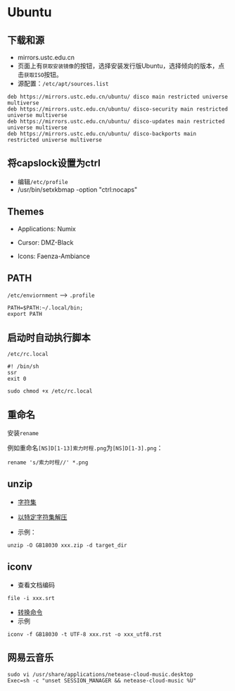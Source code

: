 # Ubuntu

## 下载和源
- mirrors.ustc.edu.cn
- 页面上有`获取安装镜像`的按钮，选择安装发行版Ubuntu，选择倾向的版本，点击`获取ISO`按钮。
- 源配置：`/etc/apt/sources.list`
``` 
deb https://mirrors.ustc.edu.cn/ubuntu/ disco main restricted universe multiverse
deb https://mirrors.ustc.edu.cn/ubuntu/ disco-security main restricted universe multiverse
deb https://mirrors.ustc.edu.cn/ubuntu/ disco-updates main restricted universe multiverse
deb https://mirrors.ustc.edu.cn/ubuntu/ disco-backports main restricted universe multiverse
```

## 将capslock设置为ctrl
- 编辑`/etc/profile`
- /usr/bin/setxkbmap -option "ctrl:nocaps"
 

## Themes 

- Applications: Numix

- Cursor: DMZ-Black

- Icons: Faenza-Ambiance

## PATH 

`/etc/enviornment` --> `.profile`

```
PATH=$PATH:~/.local/bin;
export PATH
```

## 启动时自动执行脚本 

`/etc/rc.local`

```
#! /bin/sh 
ssr
exit 0
```

`sudo chmod +x /etc/rc.local`

## 重命名

安装`rename`

例如重命名`[NS]D[1-13]索力时程.png`为`[NS]D[1-3].png`：

```
rename 's/索力时程//' *.png
```

## unzip

- [字符集](https://www.iana.org/assignments/character-sets/character-sets.xhtml)
- [以特定字符集解压](https://superuser.com/questions/872596/decompress-zip-with-given-encoding)

- 示例：
```
unzip -O GB18030 xxx.zip -d target_dir
```

## iconv

- 查看文档编码
```
file -i xxx.srt
```

- [转换命令](https://www.tecmint.com/convert-files-to-utf-8-encoding-in-linux/)
- 示例
```
iconv -f GB18030 -t UTF-8 xxx.rst -o xxx_utf8.rst
```

## 网易云音乐

```
sudo vi /usr/share/applications/netease-cloud-music.desktop
Exec=sh -c "unset SESSION_MANAGER && netease-cloud-music %U"
```
